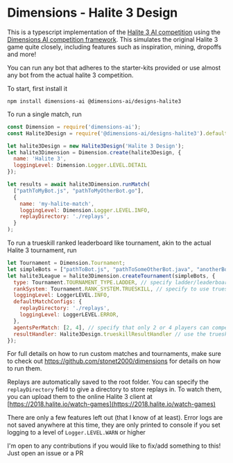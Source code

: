 # Dimensions - Halite 3 Design

This is a typescript implementation of the [Halite 3 AI competition](https://halite.io) using the [Dimensions AI competition framework](https://github.com/stonet2000/dimensions). This simulates the original Halite 3 game quite closely, including features such as inspiration, mining, dropoffs and more!

You can run any bot that adheres to the starter-kits provided or use almost any bot from the actual halite 3 competition.

To start, first install it
```
npm install dimensions-ai @dimensions-ai/designs-halite3
```


To run a single match, run
```js
const Dimension = require('dimensions-ai');
const Halite3Design = require('@dimensions-ai/designs-halite3').default;

let halite3Design = new Halite3Design('Halite 3 Design');
let halite3Dimension = Dimension.create(halite3Design, {
  name: 'Halite 3', 
  loggingLevel: Dimension.Logger.LEVEL.DETAIL
});

let results = await halite3Dimension.runMatch(
  ["pathToMyBot.js", "pathToMyOtherBot.go"],
  {
    name: 'my-halite-match',
    loggingLevel: Dimension.Logger.LEVEL.INFO,
    replayDirectory: './replays',
  }
);
```

To run a trueskill ranked leaderboard like tournament, akin to the actual Halite 3 tournament, run


```js
let Tournament = Dimension.Tournament;
let simpleBots = ["pathToBot.js", "pathToSomeOtherBot.java", "anotherBot.cpp", "anotherOne.py"];
let halite3League = halite3Dimension.createTournament(simpleBots, {
  type: Tournament.TOURNAMENT_TYPE.LADDER, // specify ladder/leaderboard tournament
  rankSystem: Tournament.RANK_SYSTEM.TRUESKILL, // specify to use trueskill for ranking
  loggingLevel: LoggerLEVEL.INFO,
  defaultMatchConfigs: {
    replayDirectory: './replays',
    loggingLevel: LoggerLEVEL.ERROR,
  },
  agentsPerMatch: [2, 4], // specify that only 2 or 4 players can compete at the same time
  resultHandler: Halite3Design.trueskillResultHandler // use the trueskill result handler
});
```


For full details on how to run custom matches and tournaments, make sure to check out https://github.com/stonet2000/dimensions for details on how to run them.

Replays are automatically saved to the root folder. You can specify the `replayDirectory` field to give a directory to store replays in. To watch them, you can upload them to the online Halite 3 client at [https://2018.halite.io/watch-games](https://2018.halite.io/watch-games)

There are only a few features left out (that I know of at least). Error logs are not saved anywhere at this time, they are only printed to console if you set logging to a level of `Logger.LEVEL.WARN` or higher

I'm open to any contributions if you would like to fix/add something to this! Just open an issue or a PR
